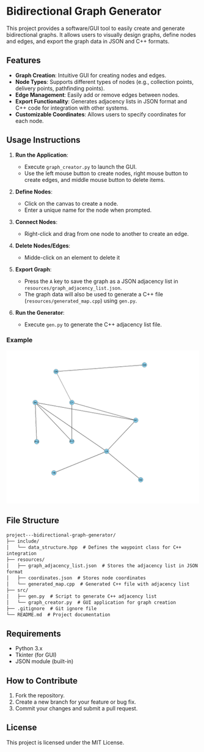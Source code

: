 # Bidirectional Graph Generator

This project provides a software/GUI tool to easily create and generate bidirectional graphs. It allows users to visually design graphs, define nodes and edges, and export the graph data in JSON and C++ formats.

## Features

- **Graph Creation**: Intuitive GUI for creating nodes and edges.
- **Node Types**: Supports different types of nodes (e.g., collection points, delivery points, pathfinding points).
- **Edge Management**: Easily add or remove edges between nodes.
- **Export Functionality**: Generates adjacency lists in JSON format and C++ code for integration with other systems.
- **Customizable Coordinates**: Allows users to specify coordinates for each node.

## Usage Instructions

1. **Run the Application**:
   - Execute `graph_creator.py` to launch the GUI.
   - Use the left mouse button to create nodes, right mouse button to create edges, and middle mouse button to delete items.

2. **Define Nodes**:
   - Click on the canvas to create a node.
   - Enter a unique name for the node when prompted.

3. **Connect Nodes**:
   - Right-click and drag from one node to another to create an edge.

4. **Delete Nodes/Edges**:
   - Midde-click on an element to delete it

5. **Export Graph**:
   - Press the `A` key to save the graph as a JSON adjacency list in `resources/graph_adjacency_list.json`.
   - The graph data will also be used to generate a C++ file (`resources/generated_map.cpp`) using `gen.py`.

6. **Run the Generator**:
   - Execute `gen.py` to generate the C++ adjacency list file.

### Example

![Graph Builder Screenshot](images/image.png)

## File Structure

```
project---bidirectional-graph-generator/
├── include/
│   └── data_structure.hpp  # Defines the waypoint class for C++ integration
├── resources/
│   ├── graph_adjacency_list.json  # Stores the adjacency list in JSON format
│   ├── coordinates.json  # Stores node coordinates
│   └── generated_map.cpp  # Generated C++ file with adjacency list
├── src/
│   ├── gen.py  # Script to generate C++ adjacency list
│   └── graph_creator.py  # GUI application for graph creation
├── .gitignore  # Git ignore file
└── README.md  # Project documentation
```

## Requirements

- Python 3.x
- Tkinter (for GUI)
- JSON module (built-in)

## How to Contribute

1. Fork the repository.
2. Create a new branch for your feature or bug fix.
3. Commit your changes and submit a pull request.

## License

This project is licensed under the MIT License.
